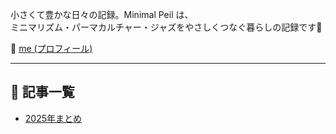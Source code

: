 <!-- Google tag (gtag.js) -->
  <script async src="https://www.googletagmanager.com/gtag/js?id=G-89D1F7DMB6"></script>
  <script>
    window.dataLayer = window.dataLayer || [];
    function gtag(){dataLayer.push(arguments);}
    gtag('js', new Date());

    gtag('config', 'G-89D1F7DMB6');
  </script>

小さくて豊かな日々の記録。Minimal Peil は、  
ミニマリズム・パーマカルチャー・ジャズをやさしくつなぐ暮らしの記録です🌿

👤 [me (プロフィール)](profile.md)

---

## 📝 記事一覧

- [2025年まとめ](2025.md)
